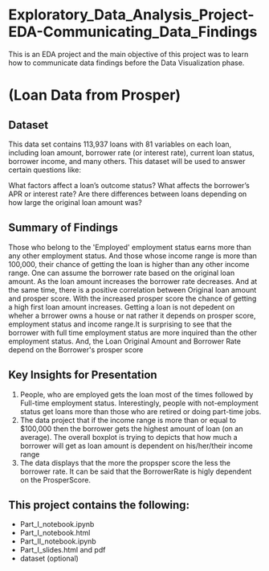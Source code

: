 # Exploratory_Data_Analysis_Project-EDA-Communicating_Data_Findings
This is an EDA project and the main objective of this project was to learn how to communicate data findings before the Data Visualization phase.


# (Loan Data from Prosper)

## Dataset
This data set contains 113,937 loans with 81 variables on each loan, including loan amount, borrower rate (or interest rate), current loan status, borrower income, and many others. This dataset will be used to answer certain questions like:

What factors affect a loan’s outcome status?
What affects the borrower’s APR or interest rate?
Are there differences between loans depending on how large the original loan amount was?

## Summary of Findings

Those who belong to the 'Employed' employment status earns more than any other employment status. And those whose income range is more than 100,000, their chance of getting the loan is higher than any other income range. One can assume the borrower rate based on the original loan amount. As the loan amount increases the borrower rate decreases. And at the same time, there is a positive correlation between Original loan amount and prosper score. With the increased prosper score the chance of getting a high first loan amount increases. Getting a loan is not depedent on wheher a brrower owns a house or nat rather it depends on prosper score, employment status and income range.It is surprising to see that the borrower with full time employment status are more inquired than the other employment status. And, the Loan Original Amount and Borrower Rate depend on the Borrower's prosper score

## Key Insights for Presentation

1. People, who are employed gets the loan most of the times followed by Full-time employment status. Interestingly, people with not-employment status get loans more than those who are retired or doing part-time jobs.
2. The data project that if the income range is more than or equal to $100,000 then the borrower gets the highest amount of loan (on an average). The overall boxplot is trying to depicts that how much a borrower will get as loan amount is dependent on his/her/their income range
3. The data displays that the more the propsper score the less the borrower rate. It can be said that the BorrowerRate is higly dependent on the ProsperScore.

## This project contains the following:

   - Part_I_notebook.ipynb
   - Part_I_notebook.html
   - Part_II_notebook.ipynb
   - Part_I_slides.html and pdf
   - dataset (optional)


